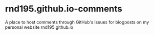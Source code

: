 # rnd195.github.io-comments
A place to host comments through GitHub's Issues for blogposts on my personal website rnd195.github.io

